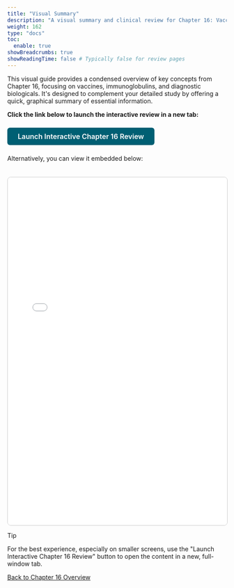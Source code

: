 ```yaml
---
title: "Visual Summary"
description: "A visual summary and clinical review for Chapter 16: Vaccines & Immunoglobulins."
weight: 162
type: "docs"
toc:
  enable: true
showBreadcrumbs: true
showReadingTime: false # Typically false for review pages
---
```


This visual guide provides a condensed overview of key concepts from Chapter 16, focusing on vaccines, immunoglobulins, and diagnostic biologicals. It's designed to complement your detailed study by offering a quick, graphical summary of essential information.

**Click the link below to launch the interactive review in a new tab:**

<a href="/pathoDocs/pharmtx/ch16-review.html" target="_blank" rel="noopener noreferrer" class="btn btn-primary">Launch Interactive Chapter 16 Review</a>

Alternatively, you can view it embedded below:

<iframe src="/pathoDocs/pharmtx/ch16-review.html" width="100%" height="800px" style="border:1px solid #ccc; border-radius: 8px; margin-top: 20px;">
  Your browser does not support iframes. Please <a href="/pathoDocs/pharmtx/ch16-review.html" target="_blank" rel="noopener noreferrer">click here to view the content</a>.
</iframe>

> [!TIP]
> For the best experience, especially on smaller screens, use the "Launch Interactive Chapter 16 Review" button to open the content in a new, full-window tab.

[Back to Chapter 16 Overview](../)

<style>
.btn-primary {
  display: inline-block;
  font-weight: 600;
  color: #fff;
  background-color: #005f73; /* Using color from ch10 example */
  border-color: #005f73;   /* Using color from ch10 example */
  text-align: center;
  vertical-align: middle;
  user-select: none;
  padding: 0.5rem 1.5rem;
  font-size: 1rem;
  line-height: 1.5;
  border-radius: 0.375rem;
  transition: color 0.15s ease-in-out, background-color 0.15s ease-in-out, border-color 0.15s ease-in-out, box-shadow 0.15s ease-in-out;
  text-decoration: none;
  margin: 0.5rem 0;
}
.btn-primary:hover {
  background-color: #0a9396; /* Using color from ch10 example */
  border-color: #0a9396;   /* Using color from ch10 example */
  color: #e9ecef;
  text-decoration: none;
}
</style>
